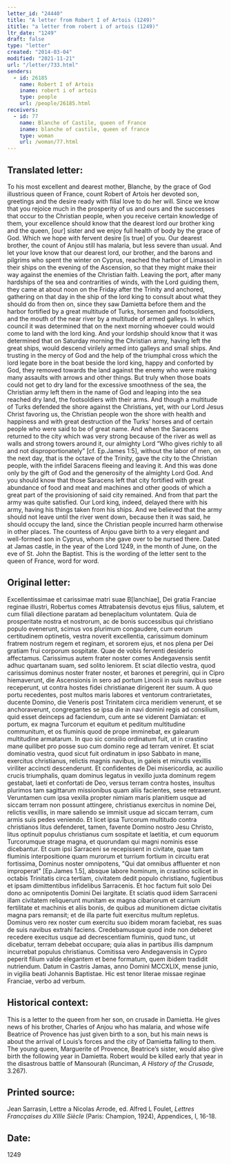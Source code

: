 ```yaml
---
letter_id: "24440"
title: "A letter from Robert I of Artois (1249)"
ititle: "a letter from robert i of artois (1249)"
ltr_date: "1249"
draft: false
type: "letter"
created: "2014-03-04"
modified: "2021-11-21"
url: "/letter/733.html"
senders:
  - id: 26185
    name: Robert I of Artois
    iname: robert i of artois
    type: people
    url: /people/26185.html
receivers:
  - id: 77
    name: Blanche of Castile, queen of France
    iname: blanche of castile, queen of france
    type: woman
    url: /woman/77.html
---
```

<h2> Translated letter:</h2>To his most excellent and dearest mother, Blanche, by the grace of God illustrious queen of France, count Robert of Artois her devoted son, greetings and the desire ready with filial love to do her will.
Since we know that you rejoice much in the prosperity of us and ours and the successes that occur to the Christian people, when you receive certain knowledge of them, your excellence should know that the dearest lord our brother king and the queen, [our] sister and we enjoy full health of body by the grace of God.  Which we hope with fervent desire [is true] of you.  Our dearest brother, the count of Anjou still has malaria, but less severe than usual.
And let your love know that our dearest lord, our brother, and the barons and pilgrims who spent the winter on Cyprus, reached  the harbor of Limassol in their ships on the evening of the Ascension, so that they might make their way against the enemies of the Christian faith.  Leaving the port, after many hardships of the sea and contrarities of winds, with the Lord guiding them, they came at about noon on the Friday after the Trinity and anchored, gathering on that day in the ship of the lord king to consult about what they should do from then on, since they saw Damietta before them and the harbor fortified by a great multitude of Turks, horsemen and footsoldiers, and the mouth of the near river by a multitude of armed galleys.
In which council it was determined that on the next morning whoever could would come to land with the lord king.  And your lordship should know that it was determined that on Saturday morning the Christian army, having left the great ships, would descend virilely armed into galleys and small ships.  And trusting in the mercy of God and the help of the triumphal cross which the lord legate bore in the boat beside the lord king, happy and conforted by God, they removed towards the land against the enemy who were making many assaults with arrows and other things.  But truly when those boats could not get to dry land for the excessive smoothness of the sea, the Christian army left them in the name of God and leaping into the sea reached dry land, the footsoldiers with their arms.  And though a multitude of Turks defended the shore against the Christians, yet, with our Lord Jesus Christ favoring us, the Christian people won the shore with health and happiness and with great destruction of the Turks’ horses and of certain people who were said to be of great name.
And when the Saracens returned to the city which was very strong because of the river as well as walls and strong towers around it, our almighty Lord “Who gives richly to all and not disproportionately” [cf. Ep.James 1:5], without the labor of men, on the next day, that is the octave of the Trinity, gave the city to the Christian people, with the infidel Saracens fleeing and leaving it.  And this was done only by the gift of God and the generosity of the almighty Lord God.  And you should know that those Saracens left that city fortified with great abundance of food and meat and machines and other goods of which a great part of the provisioning of said city remained.  And from that part the army was quite satisfied.
Our Lord king, indeed, delayed there with his army, having his things taken from his ships.  And we believed that the army should not leave until the river went down, because then it was said, he should occupy the land, since the Christian people incurred harm otherwise in other places.  The countess of Anjou gave birth to a very elegant and well-formed son in Cyprus, whom she gave over to be nursed there.
Dated at Jamas castle, in the year of the Lord 1249, in the month of June, on the eve of St. John the Baptist.
This is the wording of the letter sent to the queen of France, word for word.
<h2 class="mt-4"> Original letter:</h2>Excellentissimae et carissimae matri suae B[lanchiae], Dei gratia Franciae reginae illustri, Robertus comes Attrabatensis devotus ejus filius, salutem, et cum filiali dilectione paratam ad beneplacitum voluntatem.
Quia de prosperitate nostra et nostrorum, ac de bonis successibus qui christiano populo evenerunt, scimus vos plurimum congaudere, cum eorum certitudinem optinetis, vestra noverit excellentia, carissimum dominum fratrem nostrum regem et reginam, et sororem ejus, et nos plena per Dei gratiam frui corporum sospitate.  Quae de vobis ferventi desiderio affectamus.  Carissimus autem frater noster comes Andegavensis sentit adhuc quartanam suam, sed solito leniorem.  Et sciat dilectio vestra, quod carissimus dominus noster frater noster, et barones et peregrini, qui in Cipro hiemaverunt, die Ascensionis in sero ad portum Linocii in suis navibus sese receperunt, ut contra hostes fidei christianae dirigerent iter suum.  A quo portu recedentes, post multos maris labores et ventorum contrarietates, ducente Domino, die Veneris post Trinitatem circa meridiem venerunt, et se anchoraverunt, congregantes se ipsa die in navi domini regis ad consilium, quid esset deinceps ad faciendum, cum ante se viderent Damiatan:  et portum, ex magna Turcorum et equitum et peditum multitudine communitum, et os fluminis quod de prope imminebat, ex galearum multitudine armatarum.  In quo sic consilio ordinatum fuit, ut in crastino mane quilibet pro posse suo cum domino rege ad terram veniret.  Et sciat dominatio vestra, quod sicut fuit ordinatum in ipso Sabbato in mane, exercitus christianus, relictis magnis navibus, in galeis et minutis vexillis viriliter accincti descenderunt.  Et confidentes de Dei misericordia, ac auxilio crucis triumphalis, quam dominus legatus in vexillo juxta dominum regem gestabat, laeti et confortati de Deo, versus terram contra hostes, insultus plurimos tam sagittarum missionibus quam aliis facientes, sese retraxerunt.  Veruntamen cum ipsa vexilla propter nimiam maris planitiem usque ad siccam terram non possunt attingere, christianus exercitus in nomine Dei, relictis vexillis, in mare saliendo se immisit usque ad siccam terram, cum armis suis pedes veniendo.  Et licet ipsa Turcorum multitudo contra christianos litus defenderet, tamen, favente Domino nostro Jesu Christo, litus optinuit populus christianus cum sospitate et laetitia, et cum equorum Turcorumque strage magna, et quorundam qui magni nominis esse dicebantur.  Et cum ipsi Sarraceni se recepissent in civitate, quae tam fluminis interpositione quam murorum et turrium fortium in circuitu erat fortissima, Dominus noster omnipotens, "Qui dat omnibus affluenter et non improperat" [Ep.James 1.5], absque labore hominum, in crastino scilicet in octabis Trinitatis circa tertiam, civitatem dedit populo christiano, fugientibus et ipsam dimittentibus infidelibus Sarracenis.  Et hoc factum fuit solo Dei dono ac omnipotentis Domini Dei largitate. Et sciatis quod iidem Sarraceni illam civitatem reliquerunt munitam ex magna cibariorum et carnium fertilitate et machinis et aliis bonis, de quibus ad munitionem dictae civitatis magna pars remansit; et de illa parte fuit exercitus multum repletus.  Dominus vero rex noster cum exercitu suo ibidem moram faciebat, res suas de suis navibus extrahi faciens.  Credebamusque quod inde non deberet recedere execitus usque ad decrescentiam fluminis, quod tunc, ut dicebatur, terram debebat occupare; quia alias in partibus illis dampnum incurrebat populus christianus.  Comitissa vero Andegavensis in Cypro peperit filium valde elegantem et bene formatum, quem ibidem tradidit nutriendum.
Datum in Castris Jamas, anno Domini MCCXLIX, mense junio, in vigilia beati Johannis Baptistae.
Hic est tenor literae missae reginae Franciae, verbo ad verbum.
<h2 class="mt-4"> Historical context:</h2><p>This is a letter to the queen from her son, on crusade in Damietta. He gives news of his brother, Charles of Anjou who has malaria, and whose wife Beatrice of Provence has just given birth to a son, but his main news is about the arrival of Louis’s forces and the city of Damietta falling to them. The young queen, Marguerite of Provence, Beatrice’s sister, would also give birth the following year in Damietta. Robert would be killed early that year in the disastrous battle of Mansourah (Runciman, <em>A History of the Crusade,</em> 3.267).</p><h2 class="mt-4"> Printed source:</h2><p>Jean Sarrasin, Lettre a Nicolas Arrode, ed. Alfred L Foulet, <em>Lettres Francçaises du XIIIe Siècle</em> (Paris: Champion, 1924), Appendices, I, 16-18.</p><h2 class="mt-4"> Date:</h2>1249